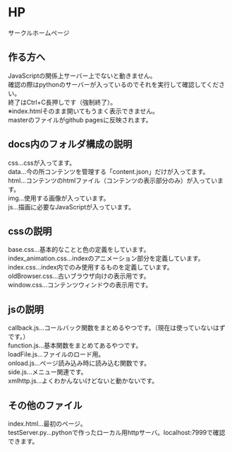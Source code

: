 # HP
サークルホームページ

## 作る方へ
JavaScriptの関係上サーバー上でないと動きません。  
確認の際はpythonのサーバーが入っているのでそれを実行して確認してください。  
終了はCtrl+C長押しです（強制終了）。  
※index.htmlそのまま開いてもうまく表示できません。  
masterのファイルがgithub pagesに反映されます。
  
## docs内のフォルダ構成の説明
css...cssが入ってます。  
data...今の所コンテンツを管理する「content.json」だけが入ってます。  
html...コンテンツのhtmlファイル（コンテンツの表示部分のみ）が入っています。  
img...使用する画像が入っています。  
js...描画に必要なJavaScriptが入っています。  
  
## cssの説明
base.css...基本的なことと色の定義をしています。  
index_animation.css...indexのアニメーション部分を定義しています。  
index.css...index内でのみ使用するものを定義しています。  
oldBrowser.css...古いブラウザ向けの表示用です。  
window.css...コンテンツウィンドウの表示用です。  

## jsの説明
callback.js...コールバック関数をまとめるやつです。（現在は使っていないはずです。）  
function.js...基本関数をまとめてあるやつです。  
loadFile.js...ファイルのロード用。  
onload.js...ページ読み込み時に読み込む関数です。  
side.js...メニュー関連です。  
xmlhttp.js...よくわかんないけどないと動かないです。  
  
## その他のファイル
index.html...最初のページ。  
testServer.py...pythonで作ったローカル用httpサーバ。localhost:7999で確認できます。  
